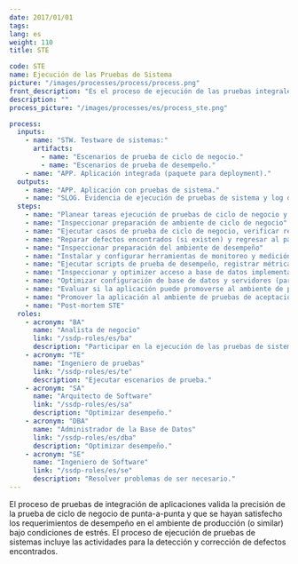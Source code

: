 ```yaml
---
date: 2017/01/01
tags:
lang: es
weight: 110
title: STE

code: STE
name: Ejecución de las Pruebas de Sistema
picture: "/images/processes/process/process.png"
front_description: "Es el proceso de ejecución de las pruebas integrales de la aplicación, para validar la correcta ejecución “punta-a-punta” del proceso de negocio, y el cumplimiento de los requerimientos de desempeño en un ambiente de producción (o similar) bajo condiciones de estrés."
description: ""
process_picture: "/images/processes/es/process_ste.png"

process:
  inputs:
    - name: "STW. Testware de sistemas:"
      artifacts:
        - name: "Escenarios de prueba de ciclo de negocio."
        - name: "Escenarios de prueba de desempeño."
    - name: "APP. Aplicación integrada (paquete para deployment)."
  outputs:
    - name: "APP. Aplicación con pruebas de sistema."
    - name: "SLOG. Evidencia de ejecución de pruebas de sistema y log de defectos."
  steps:
    - name: "Planear tareas ejecución de pruebas de ciclo de negocio y desempeño"
    - name: "Inspeccionar preparación de ambiente de ciclo de negocio"
    - name: "Ejecutar casos de prueba de ciclo de negocio, verificar resultados y registrar defectos. Los casos de prueba a ejecutar han considerado la validación de los datos de entrada y el grado de seguridad de los datos"
    - name: "Reparar defectos encontrados (si existen) y regresar al paso 3"
    - name: "Inspeccionar preparación del ambiente de desempeño"
    - name: "Instalar y configurar herramientas de monitoreo y medición de desempeño"
    - name: "Ejecutar scripts de prueba de desempeño, registrar métricas y analizar resultados. Los casos de prueba a ejecutar han considerado la validación de los datos de entrada y el grado de seguridad de los datos"
    - name: "Inspeccionar y optimizer acceso a base de datos implementados en la aplicación [solo si es necesario]"
    - name: "Optimizar configuración de base de datos y servidores (particionamiento, memoria, hilos de procesamiento, pool de conexiones, etc) [solo si es necesario]"
    - name: "Evaluar si la aplicación puede promoverse al ambiente de pruebas de aceptación"
    - name: "Promover la aplicación al ambiente de pruebas de aceptación"
    - name: "Post-mortem STE"
  roles:
    - acronym: "BA"
      name: "Analista de negocio"
      link: "/ssdp-roles/es/ba"
      description: "Participar en la ejecución de las pruebas de sistema."
    - acronym: "TE"
      name: "Ingeniero de pruebas"
      link: "/ssdp-roles/es/te"
      description: "Ejecutar escenarios de prueba."
    - acronym: "SA"
      name: "Arquitecto de Software"
      link: "/ssdp-roles/es/sa"
      description: "Optimizar desempeño."
    - acronym: "DBA"
      name: "Administrador de la Base de Datos"
      link: "/ssdp-roles/es/dba"
      description: "Optimizar desempeño."
    - acronym: "SE"
      name: "Ingeniero de Software"
      link: "/ssdp-roles/es/se"
      description: "Resolver problemas de ser necesario."
---
```

El proceso de pruebas de integración de aplicaciones valida la precisión de la prueba de ciclo de negocio de punta-a-punta y que se hayan satisfecho los requerimientos de desempeño en el ambiente de producción (o similar) bajo condiciones de estrés. El proceso de ejecución de pruebas de sistemas incluye las actividades para la detección y corrección de defectos encontrados.
